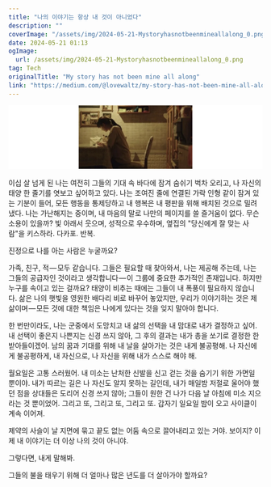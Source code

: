 ```yaml
---
title: "나의 이야기는 항상 내 것이 아니었다"
description: ""
coverImage: "/assets/img/2024-05-21-Mystoryhasnotbeenmineallalong_0.png"
date: 2024-05-21 01:13
ogImage: 
  url: /assets/img/2024-05-21-Mystoryhasnotbeenmineallalong_0.png
tag: Tech
originalTitle: "My story has not been mine all along"
link: "https://medium.com/@lovewaltz/my-story-has-not-been-mine-all-along-4201edec2aee"
---
```



![Mystoryhasnotbeenmineallalong](/assets/img/2024-05-21-Mystoryhasnotbeenmineallalong_0.png)

이십 살 넘게 된 나는 여전히 그들의 기대 속 바다에 잠겨 숨쉬기 벅차 오리고, 나 자신의 태양 한 줄기를 엿보고 싶어하고 있다. 나는 조여진 줄에 연결된 가락 인형 같이 잠겨 있는 기분이 들어, 모든 행동을 통제당하고 내 행복은 내 평판을 위해 배치된 것으로 밀려냈다. 나는 가난해지는 중이며, 내 마음의 말로 나만의 페이지를 쓸 즐거움이 없다. 무슨 소용이 있을까? 빛 아래서 웃으며, 성적으로 우수하며, 옆집의 "당신에게 잘 맞는 사람"을 키스하라. 다카포. 반복.

진정으로 나를 아는 사람은 누굴까요?

가족, 친구, 적 — 모두 같습니다. 그들은 필요할 때 찾아와서, 나는 제공해 주는데, 나는 그들의 공급자인 것이라고 생각합니다 — 이 그룹에 중요한 추가적인 존재입니다. 하지만 누구를 속이고 있는 걸까요? 태양이 비추는 때에는 그들이 내 폭풍이 필요하지 않습니다. 삶은 나의 햇빛을 영원한 배다리 비로 바꾸어 놓았지만, 우리가 이야기하는 것은 제 삶이며 — 모든 것에 대한 책임은 나에게 있다는 것을 잊지 말아야 합니다.

<div class="content-ad"></div>

한 번만이라도, 나는 군중에서 도망치고 내 삶의 선택을 내 맘대로 내가 결정하고 싶어. 내 선택이 좋은지 나쁜지는 신경 쓰지 않아, 그 후의 결과는 내가 총을 쏘기로 결정한 한 받아들이겠어. 남의 꿈과 기대를 위해 내 날을 살아가는 것은 내게 불공평해. 나 자신에게 불공평하게, 내 자신으로, 나 자신을 위해 내가 스스로 해야 해.

월요일은 고통 스러웠어. 내 미소는 난처한 신발을 신고 걷는 것을 숨기기 위한 가면일 뿐이야. 내가 따르는 길은 나 자신도 알지 못하는 길인데, 내가 매일밤 저절로 울어야 했던 점을 상대들은 도리어 신경 쓰지 않아; 그들이 원한 건 나가 다음 날 아침에 미소 지으라는 것 뿐이었어. 그리고 또, 그리고 또, 그리고 또. 갑자기 일요일 밤이 오고 사이클이 계속 이어져.

제약의 사슬이 날 지면에 묶고 끝도 없는 어둠 속으로 끌어내리고 있는 거야. 보이지? 이제 내 이야기는 더 이상 나의 것이 아니야.

그렇다면, 내게 말해봐.

<div class="content-ad"></div>

그들의 불을 태우기 위해 더 얼마나 많은 년도를 더 살아가야 할까요?